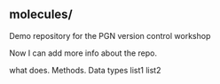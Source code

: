 ## molecules/
Demo repository for the PGN version control workshop

Now I can add more info about the repo.

what does.
Methods.
Data types
  list1
  list2
